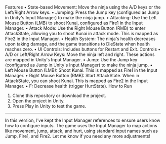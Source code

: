 Features
•	State-based Movement: Move the ninja using the A/D keys or the Left/Right Arrow keys.
•	Jumping: Press the Jump key (configured as Jump in Unity's Input Manager) to make the ninja jump.
•	Attacking: Use the Left Mouse Button (LMB) to shoot Kunai, configured as Fire1 in the Input Manager.
•	Attack Mode: Use the Right Mouse Button (RMB) to enter AttackState, allowing you to shoot Kunai in attack mode. This is mapped as Fire2 in the Input Manager.
•	Health System: The ninja's health decreases upon taking damage, and the game transitions to DieState when health reaches zero.
•	UI Controls: Includes buttons for Restart and Exit.
Controls
•	A/D or Left/Right Arrow Keys: Move the ninja left and right. These actions are mapped in Unity's Input Manager.
•	Jump: Use the Jump key (configured as Jump in Unity's Input Manager) to make the ninja jump.
•	Left Mouse Button (LMB): Shoot Kunai. This is mapped as Fire1 in the Input Manager.
•	Right Mouse Button (RMB): Start AttackState. When in AttackState, you can shoot Kunai. This is mapped as Fire2 in the Input Manager.
•	F: Decrease health (trigger HurtState).
How to Run
1.	Clone this repository or download the project.
2.	Open the project in Unity.
3.	Press Play in Unity to test the game.
________________________________________
In this version, I’ve kept the Input Manager references to ensure users know how to configure inputs. The game uses the Input Manager to map actions like movement, jump, attack, and hurt, using standard input names such as Jump, Fire1, and Fire2. Let me know if you need any more adjustments!
